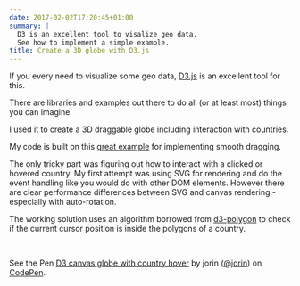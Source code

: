 ```yaml
---
date: 2017-02-02T17:20:45+01:00
summary: |
  D3 is an excellent tool to visalize geo data.
  See how to implement a simple example.
title: Create a 3D globe with D3.js
---
```


If you every need to visualize some geo data, [D3.js](https://d3js.org) is an excellent tool for this.

There are libraries and examples out there to do all (or at least most) things you can imagine.

I used it to create a 3D draggable globe including interaction with countries.

My code is built on this [great example](https://bl.ocks.org/mbostock/7ea1dde508cec6d2d95306f92642bc42) for implementing smooth dragging.

The only tricky part was figuring out how to interact with a clicked or hovered country.
My first attempt was using SVG for rendering and do the event handling like you would do with other DOM elements.
However there are clear performance differences between SVG and canvas rendering - especially with auto-rotation.

The working solution uses an algorithm borrowed from [d3-polygon](https://github.com/d3/d3-polygon) to check
if the current cursor position is inside the polygons of a country.

<br>

<p data-height="540" data-theme-id="light" data-slug-hash="YNajXZ" data-default-tab="result" data-user="jorin" data-embed-version="2" data-pen-title="D3 canvas globe with country hover" class="codepen">See the Pen <a href="https://codepen.io/jorin/pen/YNajXZ/">D3 canvas globe with country hover</a> by jorin (<a href="https://codepen.io/jorin">@jorin</a>) on <a href="https://codepen.io">CodePen</a>.</p>
<script async src="https://production-assets.codepen.io/assets/embed/ei.js"></script>
